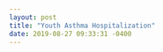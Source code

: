 ```yaml
---
layout: post
title: "Youth Asthma Hospitalization"
date: 2019-08-27 09:33:31 -0400
---
```

<div class="legend"></div>
<svg class="youth-asthma-map" viewBox="0 0 900 700"></svg>
<script src="{{'assets/javascripts/youth-asthma-map.js' | absolute_url }}" type="module"></script>